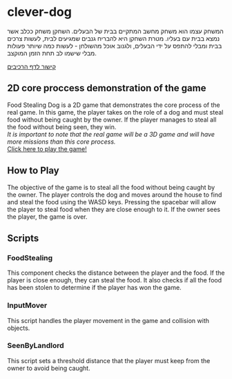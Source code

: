 # clever-dog

המשחק עצמו הוא משחק מחשב המתקיים בבית של הבעלים. השחקן משחק ככלב אשר נמצא בבית עם בעליו.
מטרת השחקן היא להבריח גנבים שמגיעים לבית, לעשות צרכים בבית ומבלי להתפס על ידי הבעלים, ולגנוב אוכל מהשולחן - לעשות כמה שיותר פעולות מבלי שישמו לב תחת הזמן המוקצב.

[קישור לדף הרכיבים](https://github.com/Game-Developmento/clever-dog/blob/main/formal-elements.md)

## 2D core proccess demonstration of the game
Food Stealing Dog is a 2D game that demonstrates the core process of the real game. In this game, the player takes on the role of a dog and must steal food without being caught by the owner. If the player manages to steal all the food without being seen, they win.  
*It is important to note that the real game will be a 3D game and will have more missions than this core process.*  
[Click here to play the game!](https://orihoward.itch.io/)

## How to Play
The objective of the game is to steal all the food without being caught by the owner. The player controls the dog and moves around the house to find and steal the food using the WASD keys. Pressing the spacebar will allow the player to steal food when they are close enough to it. If the owner sees the player, the game is over.

## Scripts
### FoodStealing
This component checks the distance between the player and the food. If the player is close enough, they can steal the food. It also checks if all the food has been stolen to determine if the player has won the game.

### InputMover
This script handles the player movement in the game and collision with objects.

### SeenByLandlord
This script sets a threshold distance that the player must keep from the owner to avoid being caught.
